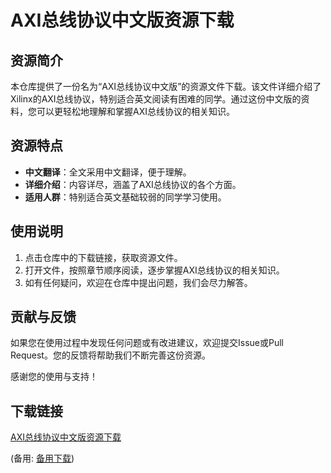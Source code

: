  # AXI总线协议中文版资源下载

 ## 资源简介

 本仓库提供了一份名为“AXI总线协议中文版”的资源文件下载。该文件详细介绍了Xilinx的AXI总线协议，特别适合英文阅读有困难的同学。通过这份中文版的资料，您可以更轻松地理解和掌握AXI总线协议的相关知识。

 ## 资源特点

 - **中文翻译**：全文采用中文翻译，便于理解。
 - **详细介绍**：内容详尽，涵盖了AXI总线协议的各个方面。
 - **适用人群**：特别适合英文基础较弱的同学学习使用。

 ## 使用说明

 1. 点击仓库中的下载链接，获取资源文件。
 2. 打开文件，按照章节顺序阅读，逐步掌握AXI总线协议的相关知识。
 3. 如有任何疑问，欢迎在仓库中提出问题，我们会尽力解答。

 ## 贡献与反馈

 如果您在使用过程中发现任何问题或有改进建议，欢迎提交Issue或Pull Request。您的反馈将帮助我们不断完善这份资源。

 感谢您的使用与支持！

 ## 下载链接
 [AXI总线协议中文版资源下载](https://pan.quark.cn/s/47e1b8750031) 

 (备用: [备用下载](https://pan.baidu.com/s/1O7etioXR3moWHnqR5g5NXQ?pwd=1234))
